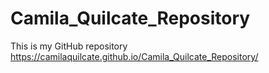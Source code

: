 # Camila_Quilcate_Repository
This is my GitHub repository https://camilaquilcate.github.io/Camila_Quilcate_Repository/

